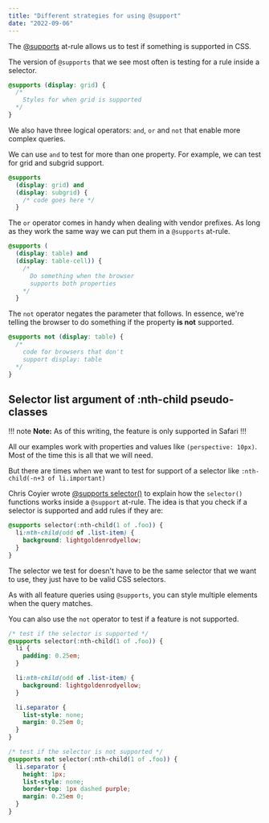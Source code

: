 ```yaml
---
title: "Different strategies for using @support"
date: "2022-09-06"
---
```


The [@supports](https://developer.mozilla.org/en-US/docs/Web/CSS/@supports) at-rule allows us to test if something is supported in CSS.

The version of `@supports` that we see most often is testing for a rule inside a selector.

```css
@supports (display: grid) {
  /*
    Styles for when grid is supported
  */
}
```

We also have three logical operators: `and`, `or` and `not` that enable more complex queries.

We can use `and` to test for more than one property. For example, we can test for grid and subgrid support.

```css
@supports
  (display: grid) and
  (display: subgrid) {
    /* code goes here */
  }
```

The `or` operator comes in handy when dealing with vendor prefixes. As long as they work the same way we can put them in a `@supports` at-rule.

```css
@supports (
  (display: table) and
  (display: table-cell)) {
    /*
      Do something when the browser
      supports both properties
    */
  }
```

The `not` operator negates the parameter that follows. In essence, we're telling the browser to do something if the property **is not** supported.

```css
@supports not (display: table) {
  /*
    code for browsers that don't
    support display: table
  */
}
```

## Selector list argument of :nth-child pseudo-classes

!!! note **Note:**
As of this writing, the feature is only supported in Safari
!!!

All our examples work with properties and values like `(perspective: 10px)`. Most of the time this is all that we will need.

But there are times when we want to test for support of a selector like `:nth-child(-n+3 of li.important)`

Chris Coyier wrote [@supports selector()](https://css-tricks.com/supports-selector/) to explain how the `selector()` functions works inside a `@support` at-rule. The idea is that you check if a selector is supported and add rules if they are:

```css
@supports selector(:nth-child(1 of .foo)) {
  li:nth-child(odd of .list-item) {
    background: lightgoldenrodyellow;
  }
}
```

The selector we test for doesn't have to be the same selector that we want to use, they just have to be valid CSS selectors.

As with all feature queries using `@supports`, you can style multiple elements when the query matches.

You can also use the `not` operator to test if a feature is not supported.

```css
/* test if the selector is supported */
@supports selector(:nth-child(1 of .foo)) {
  li {
    padding: 0.25em;
  }

  li:nth-child(odd of .list-item) {
    background: lightgoldenrodyellow;
  }

  li.separator {
    list-style: none;
    margin: 0.25em 0;
  }
}

/* test if the selector is not supported */
@supports not selector(:nth-child(1 of .foo)) {
  li.separator {
    height: 1px;
    list-style: none;
    border-top: 1px dashed purple;
    margin: 0.25em 0;
  }
}
```
